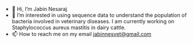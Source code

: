 - 👋 Hi, I’m Jabin Nesaraj
- 👀 I’m interested in using sequence data to understand the population of bacteria involved in veterinary diseases. I am currently working on Staphylococcus aureus mastitis in dairy cattle.
- 📫 How to reach me on my email jabinnesvet@gmail.com

<!---
jabinnes/jabinnes is a ✨ special ✨ repository because its `README.md` (this file) appears on your GitHub profile.
You can click the Preview link to take a look at your changes.
--->
